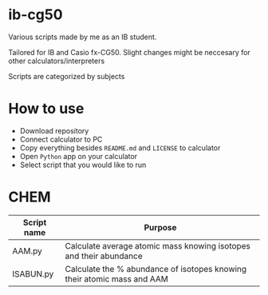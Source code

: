 # ib-cg50
Various scripts made by me as an IB student.

Tailored for IB and Casio fx-CG50. Slight changes might be neccesary for other calculators/interpreters

Scripts are categorized by subjects

# How to use

* Download repository
* Connect calculator to PC
* Copy everything besides `README.md` and `LICENSE` to calculator
* Open `Python` app on your calculator
* Select script that you would like to run

# CHEM

| Script name | Purpose |
|--|--|
| AAM.py | Calculate average atomic mass knowing isotopes and their abundance |
| ISABUN.py | Calculate the % abundance of isotopes knowing their atomic mass and AAM |

